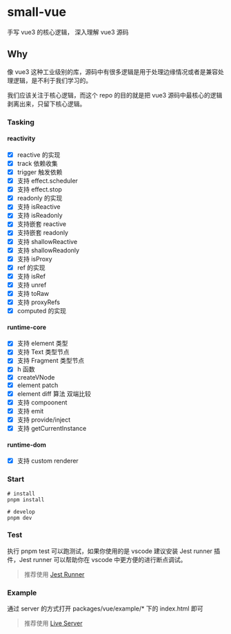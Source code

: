 # small-vue

手写 vue3 的核心逻辑， 深入理解 vue3 源码

## Why

像 vue3 这种工业级别的库，源码中有很多逻辑是用于处理边缘情况或者是兼容处理逻辑，是不利于我们学习的。

我们应该关注于核心逻辑，而这个 repo 的目的就是把 vue3 源码中最核心的逻辑剥离出来，只留下核心逻辑。

### Tasking

#### reactivity

- [x] reactive 的实现
- [x] track 依赖收集
- [x] trigger 触发依赖
- [x] 支持 effect.scheduler
- [x] 支持 effect.stop
- [x] readonly 的实现
- [x] 支持 isReactive
- [x] 支持 isReadonly
- [x] 支持嵌套 reactive
- [x] 支持嵌套 readonly
- [x] 支持 shallowReactive
- [x] 支持 shallowReadonly
- [x] 支持 isProxy
- [x] ref 的实现
- [x] 支持 isRef
- [x] 支持 unref
- [x] 支持 toRaw
- [x] 支持 proxyRefs
- [x] computed 的实现

#### runtime-core

- [x] 支持 element 类型
- [x] 支持 Text 类型节点
- [x] 支持 Fragment 类型节点
- [x] h 函数
- [x] createVNode
- [x] element patch
- [x] element diff 算法 双端比较
- [x] 支持 compoonent
- [x] 支持 emit
- [x] 支持 provide/inject
- [x] 支持 getCurrentInstance

#### runtime-dom

- [x] 支持 custom renderer

### Start

```shell
# install
pnpm install

# develop
pnpm dev
```

### Test

执行 pnpm test 可以跑测试，如果你使用的是 vscode 建议安装 Jest runner 插件，Jest runner 可以帮助你在 vscode 中更方便的进行断点调试。

> 推荐使用 [Jest Runner](https://marketplace.visualstudio.com/items?itemName=firsttris.vscode-jest-runner)

### Example

通过 server 的方式打开 packages/vue/example/\* 下的 index.html 即可

> 推荐使用 [Live Server](https://marketplace.visualstudio.com/items?itemName=ritwickdey.LiveServer)
